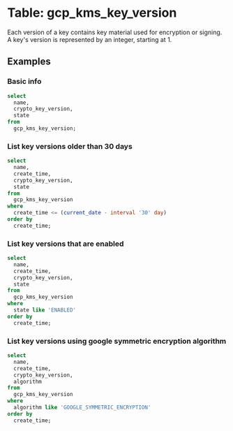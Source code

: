 # Table: gcp_kms_key_version

Each version of a key contains key material used for encryption or signing. A key's version is represented by an integer, starting at 1.

## Examples

### Basic info

```sql
select
  name,
  crypto_key_version,
  state
from
  gcp_kms_key_version;
```

### List key versions older than 30 days

```sql
select
  name,
  create_time,
  crypto_key_version,
  state
from
  gcp_kms_key_version
where
  create_time <= (current_date - interval '30' day)
order by
  create_time;
```

### List key versions that are enabled

```sql
select
  name,
  create_time,
  crypto_key_version,
  state
from
  gcp_kms_key_version
where
  state like 'ENABLED'
order by
  create_time;
```

### List key versions using google symmetric encryption algorithm

```sql
select
  name,
  create_time,
  crypto_key_version,
  algorithm
from
  gcp_kms_key_version
where
  algorithm like 'GOOGLE_SYMMETRIC_ENCRYPTION'
order by
  create_time;
```
